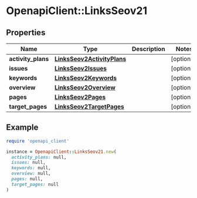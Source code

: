 # OpenapiClient::LinksSeov21

## Properties

| Name | Type | Description | Notes |
| ---- | ---- | ----------- | ----- |
| **activity_plans** | [**LinksSeov2ActivityPlans**](LinksSeov2ActivityPlans.md) |  | [optional] |
| **issues** | [**LinksSeov2Issues**](LinksSeov2Issues.md) |  | [optional] |
| **keywords** | [**LinksSeov2Keywords**](LinksSeov2Keywords.md) |  | [optional] |
| **overview** | [**LinksSeov2Overview**](LinksSeov2Overview.md) |  | [optional] |
| **pages** | [**LinksSeov2Pages**](LinksSeov2Pages.md) |  | [optional] |
| **target_pages** | [**LinksSeov2TargetPages**](LinksSeov2TargetPages.md) |  | [optional] |

## Example

```ruby
require 'openapi_client'

instance = OpenapiClient::LinksSeov21.new(
  activity_plans: null,
  issues: null,
  keywords: null,
  overview: null,
  pages: null,
  target_pages: null
)
```

